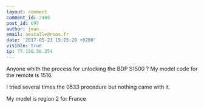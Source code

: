 ```yaml
---
layout: comment
comment_id: 2469
post_id: 697
author: jean
email: aescalle@noos.fr
date: '2017-05-23 15:25:20 +0200'
visible: true
ip: 77.150.58.254
---
```

Anyone whith the process for unlocking the BDP S1500 ?
My model code for the remote is 1516.

I tried several times the 0533 procedure but nothing came with it.

My model is region 2 for France
